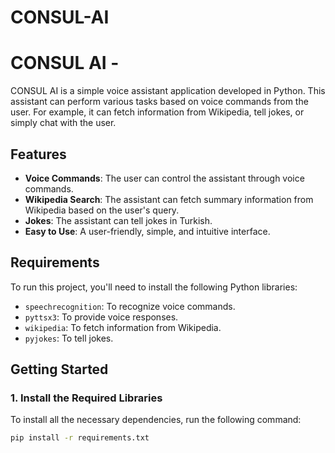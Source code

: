 # CONSUL-AI
# CONSUL AI - 

CONSUL AI is a simple voice assistant application developed in Python. This assistant can perform various tasks based on voice commands from the user. For example, it can fetch information from Wikipedia, tell jokes, or simply chat with the user.

## Features

- **Voice Commands**: The user can control the assistant through voice commands.
- **Wikipedia Search**: The assistant can fetch summary information from Wikipedia based on the user's query.
- **Jokes**: The assistant can tell jokes in Turkish.
- **Easy to Use**: A user-friendly, simple, and intuitive interface.

## Requirements

To run this project, you'll need to install the following Python libraries:

- `speechrecognition`: To recognize voice commands.
- `pyttsx3`: To provide voice responses.
- `wikipedia`: To fetch information from Wikipedia.
- `pyjokes`: To tell jokes.

## Getting Started

### 1. Install the Required Libraries

To install all the necessary dependencies, run the following command:

```bash
pip install -r requirements.txt
